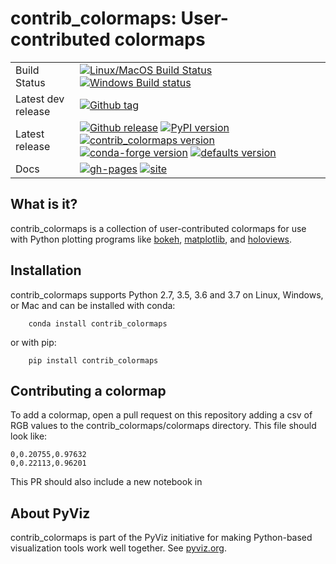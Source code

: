 # contrib_colormaps: User-contributed colormaps

|    |    |
| --- | --- |
| Build Status | [![Linux/MacOS Build Status](https://travis-ci.org/pyviz/contrib_colormaps.svg?branch=master)](https://travis-ci.org/pyviz/contrib_colormaps) [![Windows Build status](https://img.shields.io/appveyor/ci/pyviz/contrib_colormaps/master.svg?logo=appveyor)](https://ci.appveyor.com/project/pyviz/contrib_colormaps/branch/master) |
| Latest dev release | [![Github tag](https://img.shields.io/github/tag/pyviz/contrib_colormaps.svg?label=tag&colorB=11ccbb)](https://github.com/pyviz/contrib_colormaps/tags) |
| Latest release | [![Github release](https://img.shields.io/github/release/pyviz/contrib_colormaps.svg?label=tag&colorB=11ccbb)](https://github.com/pyviz/contrib_colormaps/releases) [![PyPI version](https://img.shields.io/pypi/v/contrib_colormaps.svg?colorB=cc77dd)](https://pypi.python.org/pypi/contrib_colormaps) [![contrib_colormaps version](https://img.shields.io/conda/v/pyviz/contrib_colormaps.svg?colorB=4488ff&style=flat)](https://anaconda.org/pyviz/contrib_colormaps) [![conda-forge version](https://img.shields.io/conda/v/conda-forge/contrib_colormaps.svg?label=conda%7Cconda-forge&colorB=4488ff)](https://anaconda.org/conda-forge/contrib_colormaps) [![defaults version](https://img.shields.io/conda/v/anaconda/contrib_colormaps.svg?label=conda%7Cdefaults&style=flat&colorB=4488ff)](https://anaconda.org/anaconda/contrib_colormaps) |
| Docs | [![gh-pages](https://img.shields.io/github/last-commit/pyviz/contrib_colormaps/gh-pages.svg)](https://github.com/pyviz/contrib_colormaps/tree/gh-pages) [![site](https://img.shields.io/website-up-down-green-red/http/contrib_colormaps.pyviz.org.svg)](http://contrib_colormaps.pyviz.org) |


## What is it?

contrib_colormaps is a collection of user-contributed colormaps
for use with Python plotting programs like
[bokeh](http://bokeh.pydata.org),
[matplotlib](http://matplotlib.org), and
[holoviews](http://holoviews.org).


## Installation

contrib_colormaps supports Python 2.7, 3.5, 3.6 and 3.7 on Linux, Windows, or Mac
and can be installed with conda:

```
    conda install contrib_colormaps
```

or with pip:

```
    pip install contrib_colormaps
```

## Contributing a colormap

To add a colormap, open a pull request on this repository adding a csv of RGB values to the contrib_colormaps/colormaps
directory. This file should look like:

```
0,0.20755,0.97632
0,0.22113,0.96201
```

This PR should also include a new notebook in



## About PyViz

contrib_colormaps is part of the PyViz initiative for making Python-based visualization tools work well together.
See [pyviz.org](http://pyviz.org).
